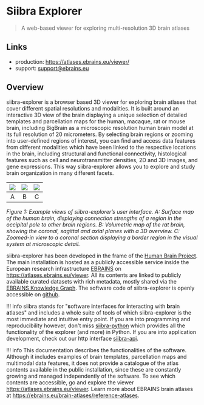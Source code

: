 # Siibra Explorer

> A web-based viewer for exploring multi-resolution 3D brain atlases

## Links

- production: <https://atlases.ebrains.eu/viewer/>
- support: [support@ebrains.eu](mailto:support@ebrains.eu?subject=[interactive%20atlas%20viewer]%20queries)

## Overview 

siibra-explorer is a browser based 3D viewer for exploring brain atlases that cover different spatial resolutions and modalities. It is built around an interactive 3D view of the brain displaying a unique selection of detailed templates and parcellation maps for the human, macaque, rat or mouse brain, including BigBrain as a microscopic resolution human brain model at its full resolution of 20 micrometers. By selecting brain regions or zooming into user-defined regions of interest, you can find and access data features from different modalities which have been linked to the respective locations in the brain, including structural and functional connectivity, histological features such as cell and neurotransmitter densities, 2D and 3D images, and gene expressions. This way siibra-explorer allows you to explore and study brain organization in many different facets.

| ![](https://data-proxy.ebrains.eu/api/v1/buckets/reference-atlas-data/static/fsaverage_connectivity.png) | ![](https://data-proxy.ebrains.eu/api/v1/buckets/reference-atlas-data/static/waxholmv4.png) | ![](https://data-proxy.ebrains.eu/api/v1/buckets/reference-atlas-data/static/bigbrain_cortical.png) |
| :-: | :-: | :-: |
| A | B | C |

*Figure 1: Example views of siibra-explorer’s user interface. A: Surface map of the human brain, displaying connection strengths of a region in the occipital pole to other brain regions. B: Volumetric map of the rat brain, showing the coronal, sagittal and axial planes with a 3D overview. C: Zoomed-in view to a coronal section displaying a border region in the visual system at microscopic detail.*

siibra-explorer has been developed in the frame of the [Human Brain Project](https://www.humanbrainproject.eu/en/). The main installation is hosted as a publicly accessible service inside the European research infrastructure [EBRAINS](https://ebrains.eu) on <https://atlases.ebrains.eu/viewer>. All its contents are linked to publicly available curated datasets with rich metadata, mostly shared via the [EBRAINS Knowledge Graph](https://search.kg.ebrains.eu). The software code of siibra-explorer is openly accessible on [github](http://github.com/fzj-inm1-bda/siibra-explorer). 

!!! info
    siibra stands for "**s**oftware **i**nterfaces for **i**nteracting with **br**ain **a**tlases" and includes a whole suite of tools of which siibra-explorer is the most immediate and intuitive entry point. If you are into programming and reproducibility however, don't miss [siibra-python](https://siibra-python.readthedocs.io) which provides all the functionality of the explorer (and more) in Python. If you are into application development, check out our http interface [siibra-api](https://siibra-api-stable.apps.hbp.eu/). 

!!! info
    This documentation describes the functionalities of the software. Although it includes examples of brain templates, parcellation maps and multimodal data features, it does not  provide a catalogue of the atlas contents available in the public installation, since these are constantly growing and managed independently of the software. To see which contents are accessible, go and explore the viewer <https://atlases.ebrains.eu/viewer>. Learn more about EBRAINS brain atlases at <https://ebrains.eu/brain-atlases/reference-atlases>. 